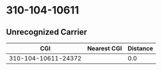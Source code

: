 # 310-104-10611
## Unrecognized Carrier


| CGI | Nearest CGI | Distance |
|-----|-------------|----------|
| 310-104-10611-24372 |  | 0.0 |
